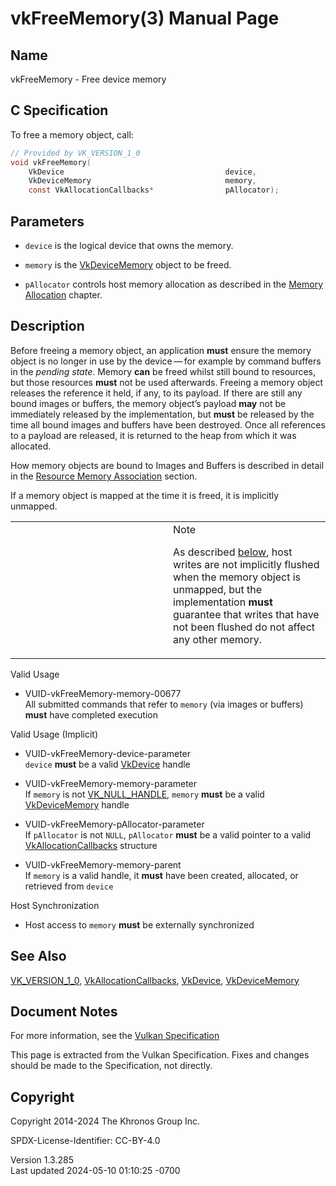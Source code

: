 # vkFreeMemory(3) Manual Page

## Name

vkFreeMemory - Free device memory



## <a href="#_c_specification" class="anchor"></a>C Specification

To free a memory object, call:

``` c
// Provided by VK_VERSION_1_0
void vkFreeMemory(
    VkDevice                                    device,
    VkDeviceMemory                              memory,
    const VkAllocationCallbacks*                pAllocator);
```

## <a href="#_parameters" class="anchor"></a>Parameters

- `device` is the logical device that owns the memory.

- `memory` is the [VkDeviceMemory](https://registry.khronos.org/vulkan/specs/1.3-extensions/man/html/VkDeviceMemory.html) object to be
  freed.

- `pAllocator` controls host memory allocation as described in the <a
  href="https://registry.khronos.org/vulkan/specs/1.3-extensions/html/vkspec.html#memory-allocation"
  target="_blank" rel="noopener">Memory Allocation</a> chapter.

## <a href="#_description" class="anchor"></a>Description

Before freeing a memory object, an application **must** ensure the
memory object is no longer in use by the device — for example by command
buffers in the *pending state*. Memory **can** be freed whilst still
bound to resources, but those resources **must** not be used afterwards.
Freeing a memory object releases the reference it held, if any, to its
payload. If there are still any bound images or buffers, the memory
object’s payload **may** not be immediately released by the
implementation, but **must** be released by the time all bound images
and buffers have been destroyed. Once all references to a payload are
released, it is returned to the heap from which it was allocated.

How memory objects are bound to Images and Buffers is described in
detail in the <a
href="https://registry.khronos.org/vulkan/specs/1.3-extensions/html/vkspec.html#resources-association"
target="_blank" rel="noopener">Resource Memory Association</a> section.

If a memory object is mapped at the time it is freed, it is implicitly
unmapped.

<table>
<colgroup>
<col style="width: 50%" />
<col style="width: 50%" />
</colgroup>
<tbody>
<tr class="odd">
<td class="icon"><em></em></td>
<td class="content">Note
<p>As described <a
href="https://registry.khronos.org/vulkan/specs/1.3-extensions/html/vkspec.html#memory-device-unmap-does-not-flush"
target="_blank" rel="noopener">below</a>, host writes are not implicitly
flushed when the memory object is unmapped, but the implementation
<strong>must</strong> guarantee that writes that have not been flushed
do not affect any other memory.</p></td>
</tr>
</tbody>
</table>

Valid Usage

- <a href="#VUID-vkFreeMemory-memory-00677"
  id="VUID-vkFreeMemory-memory-00677"></a>
  VUID-vkFreeMemory-memory-00677  
  All submitted commands that refer to `memory` (via images or buffers)
  **must** have completed execution

Valid Usage (Implicit)

- <a href="#VUID-vkFreeMemory-device-parameter"
  id="VUID-vkFreeMemory-device-parameter"></a>
  VUID-vkFreeMemory-device-parameter  
  `device` **must** be a valid [VkDevice](https://registry.khronos.org/vulkan/specs/1.3-extensions/man/html/VkDevice.html) handle

- <a href="#VUID-vkFreeMemory-memory-parameter"
  id="VUID-vkFreeMemory-memory-parameter"></a>
  VUID-vkFreeMemory-memory-parameter  
  If `memory` is not [VK_NULL_HANDLE](https://registry.khronos.org/vulkan/specs/1.3-extensions/man/html/VK_NULL_HANDLE.html), `memory`
  **must** be a valid [VkDeviceMemory](https://registry.khronos.org/vulkan/specs/1.3-extensions/man/html/VkDeviceMemory.html) handle

- <a href="#VUID-vkFreeMemory-pAllocator-parameter"
  id="VUID-vkFreeMemory-pAllocator-parameter"></a>
  VUID-vkFreeMemory-pAllocator-parameter  
  If `pAllocator` is not `NULL`, `pAllocator` **must** be a valid
  pointer to a valid [VkAllocationCallbacks](https://registry.khronos.org/vulkan/specs/1.3-extensions/man/html/VkAllocationCallbacks.html)
  structure

- <a href="#VUID-vkFreeMemory-memory-parent"
  id="VUID-vkFreeMemory-memory-parent"></a>
  VUID-vkFreeMemory-memory-parent  
  If `memory` is a valid handle, it **must** have been created,
  allocated, or retrieved from `device`

Host Synchronization

- Host access to `memory` **must** be externally synchronized

## <a href="#_see_also" class="anchor"></a>See Also

[VK_VERSION_1_0](https://registry.khronos.org/vulkan/specs/1.3-extensions/man/html/VK_VERSION_1_0.html),
[VkAllocationCallbacks](https://registry.khronos.org/vulkan/specs/1.3-extensions/man/html/VkAllocationCallbacks.html),
[VkDevice](https://registry.khronos.org/vulkan/specs/1.3-extensions/man/html/VkDevice.html), [VkDeviceMemory](https://registry.khronos.org/vulkan/specs/1.3-extensions/man/html/VkDeviceMemory.html)

## <a href="#_document_notes" class="anchor"></a>Document Notes

For more information, see the <a
href="https://registry.khronos.org/vulkan/specs/1.3-extensions/html/vkspec.html#vkFreeMemory"
target="_blank" rel="noopener">Vulkan Specification</a>

This page is extracted from the Vulkan Specification. Fixes and changes
should be made to the Specification, not directly.

## <a href="#_copyright" class="anchor"></a>Copyright

Copyright 2014-2024 The Khronos Group Inc.

SPDX-License-Identifier: CC-BY-4.0

Version 1.3.285  
Last updated 2024-05-10 01:10:25 -0700

